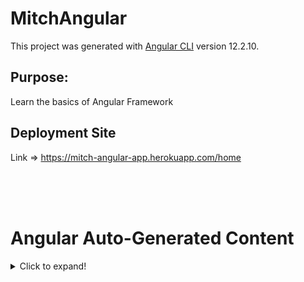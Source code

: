 # MitchAngular

This project was generated with [Angular CLI](https://github.com/angular/angular-cli) version 12.2.10.
<br>


## Purpose:
Learn the basics of Angular Framework

## Deployment Site

Link => https://mitch-angular-app.herokuapp.com/home 


<br>
<br>
<br>

# Angular Auto-Generated Content
<details>
    <summary>Click to expand!</summary>
    
## Development server

Run `ng serve` for a dev server. Navigate to `http://localhost:4200/`. The app will automatically reload if you change any of the source files.

## Code scaffolding

Run `ng generate component component-name` to generate a new component. You can also use `ng generate directive|pipe|service|class|guard|interface|enum|module`.

## Build

Run `ng build` to build the project. The build artifacts will be stored in the `dist/` directory.

## Running unit tests

Run `ng test` to execute the unit tests via [Karma](https://karma-runner.github.io).

## Running end-to-end tests

Run `ng e2e` to execute the end-to-end tests via a platform of your choice. To use this command, you need to first add a package that implements end-to-end testing capabilities.

## Further help

To get more help on the Angular CLI use `ng help` or go check out the [Angular CLI Overview and Command Reference](https://angular.io/cli) page.
</details>